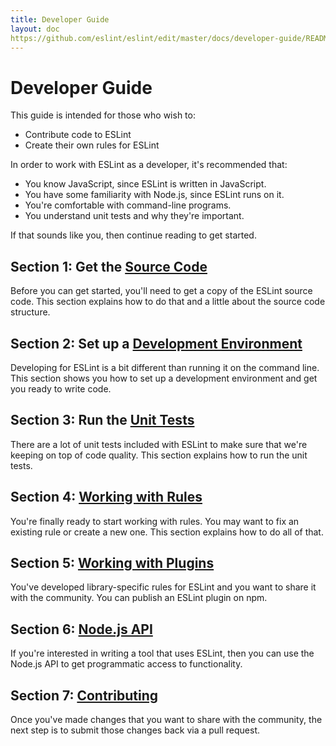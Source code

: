 ```yaml
---
title: Developer Guide
layout: doc
https://github.com/eslint/eslint/edit/master/docs/developer-guide/README.md
---
```

<!-- Note: No pull requests accepted for this file. See README.md in the root directory for details. -->

# Developer Guide

This guide is intended for those who wish to:

* Contribute code to ESLint
* Create their own rules for ESLint

In order to work with ESLint as a developer, it's recommended that:

* You know JavaScript, since ESLint is written in JavaScript.
* You have some familiarity with Node.js, since ESLint runs on it.
* You're comfortable with command-line programs.
* You understand unit tests and why they're important.

If that sounds like you, then continue reading to get started.

## Section 1: Get the [Source Code](source-code)

Before you can get started, you'll need to get a copy of the ESLint source code. This section explains how to do that and a little about the source code structure.

## Section 2: Set up a [Development Environment](development-environment)

Developing for ESLint is a bit different than running it on the command line. This section shows you how to set up a development environment and get you ready to write code.

## Section 3: Run the [Unit Tests](unit-tests)

There are a lot of unit tests included with ESLint to make sure that we're keeping on top of code quality. This section explains how to run the unit tests.

## Section 4: [Working with Rules](working-with-rules)

You're finally ready to start working with rules. You may want to fix an existing rule or create a new one. This section explains how to do all of that.

## Section 5: [Working with Plugins](working-with-plugins)

You've developed library-specific rules for ESLint and you want to share it with the community. You can publish an ESLint plugin on npm.

## Section 6: [Node.js API](nodejs-api)

If you're interested in writing a tool that uses ESLint, then you can use the Node.js API to get programmatic access to functionality.

## Section 7: [Contributing](contributing/)

Once you've made changes that you want to share with the community, the next step is to submit those changes back via a pull request.
